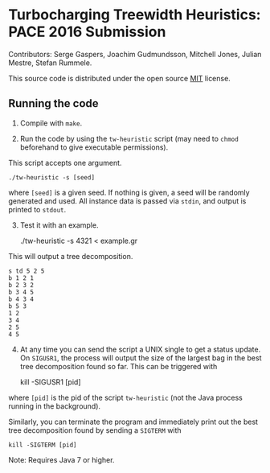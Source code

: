 # Turbocharging Treewidth Heuristics: PACE 2016 Submission

Contributors: Serge Gaspers, Joachim Gudmundsson, Mitchell Jones, Julian Mestre, Stefan Rummele.

This source code is distributed under the open source [MIT](https://opensource.org/licenses/MIT) license.

## Running the code

1) Compile with `make`.

2) Run the code by using the `tw-heuristic` script (may need to `chmod` beforehand to give executable permissions).

This script accepts one argument.

    ./tw-heuristic -s [seed]

where `[seed]` is a given seed. If nothing is given, a seed will be randomly generated and used. All instance data is passed via `stdin`, and output is printed to `stdout`.

3) Test it with an example.

    ./tw-heuristic -s 4321 < example.gr

This will output a tree decomposition.

    s td 5 2 5
    b 1 2 1
    b 2 3 2
    b 3 4 5
    b 4 3 4
    b 5 3
    1 2
    3 4
    2 5
    4 5

4) At any time you can send the script a UNIX single to get a status update. On `SIGUSR1`, the process will output the size of the largest bag in the best tree decomposition found so far. This can be triggered with

    kill -SIGUSR1 [pid]

where `[pid]` is the pid of the script `tw-heuristic` (not the Java process running in the background).

Similarly, you can terminate the program and immediately print out the best tree decomposition found by sending a `SIGTERM` with

    kill -SIGTERM [pid]

Note: Requires Java 7 or higher.

